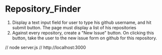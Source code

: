# Repository_Finder

1. Display a text input field for user to type his github username, and hit submit button. The page must display a list of his repositories
2. Against every repository, create a "New Issue" button. On clicking this button, take the user to the new issue form on github for this repository.

// node server.js
// http://localhost:3000
